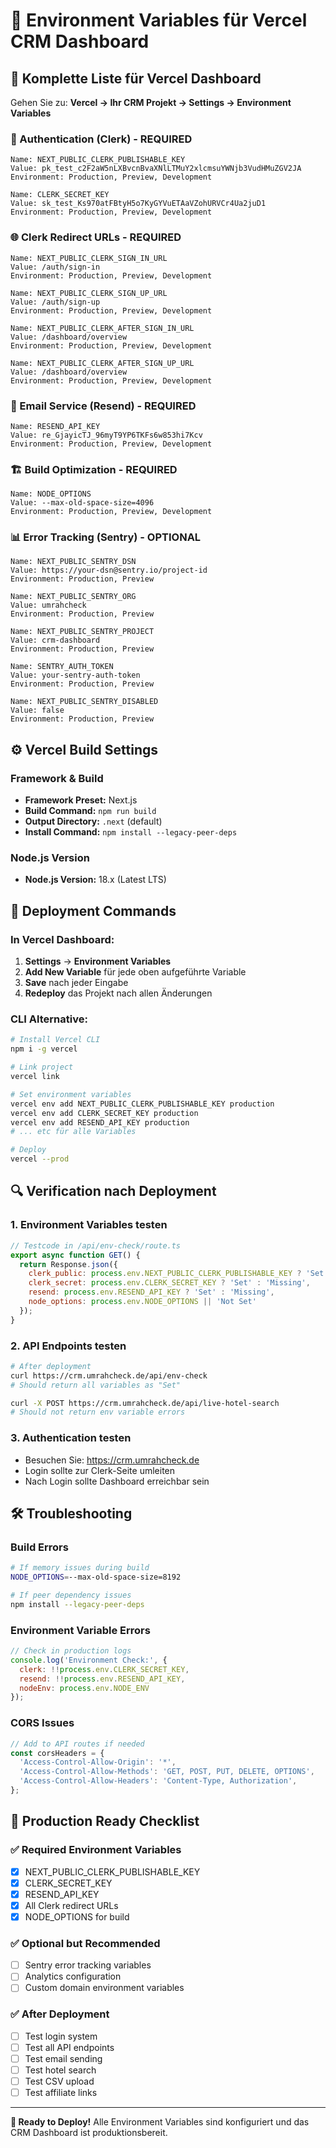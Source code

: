 # 🔐 Environment Variables für Vercel CRM Dashboard

## 📝 Komplette Liste für Vercel Dashboard

Gehen Sie zu: **Vercel → Ihr CRM Projekt → Settings → Environment Variables**

### 🔑 Authentication (Clerk) - REQUIRED
```
Name: NEXT_PUBLIC_CLERK_PUBLISHABLE_KEY
Value: pk_test_c2F2aW5nLXBvcnBvaXNlLTMuY2xlcmsuYWNjb3VudHMuZGV2JA
Environment: Production, Preview, Development

Name: CLERK_SECRET_KEY  
Value: sk_test_Ks970atFBtyH5o7KyGYVuETAaVZohURVCr4Ua2juD1
Environment: Production, Preview, Development
```

### 🌐 Clerk Redirect URLs - REQUIRED
```
Name: NEXT_PUBLIC_CLERK_SIGN_IN_URL
Value: /auth/sign-in
Environment: Production, Preview, Development

Name: NEXT_PUBLIC_CLERK_SIGN_UP_URL
Value: /auth/sign-up  
Environment: Production, Preview, Development

Name: NEXT_PUBLIC_CLERK_AFTER_SIGN_IN_URL
Value: /dashboard/overview
Environment: Production, Preview, Development

Name: NEXT_PUBLIC_CLERK_AFTER_SIGN_UP_URL
Value: /dashboard/overview
Environment: Production, Preview, Development
```

### 📧 Email Service (Resend) - REQUIRED
```
Name: RESEND_API_KEY
Value: re_GjayicTJ_96myT9YP6TKFs6w853hi7Kcv
Environment: Production, Preview, Development
```

### 🏗️ Build Optimization - REQUIRED
```
Name: NODE_OPTIONS
Value: --max-old-space-size=4096
Environment: Production, Preview, Development
```

### 📊 Error Tracking (Sentry) - OPTIONAL
```
Name: NEXT_PUBLIC_SENTRY_DSN
Value: https://your-dsn@sentry.io/project-id
Environment: Production, Preview

Name: NEXT_PUBLIC_SENTRY_ORG
Value: umrahcheck
Environment: Production, Preview

Name: NEXT_PUBLIC_SENTRY_PROJECT
Value: crm-dashboard
Environment: Production, Preview

Name: SENTRY_AUTH_TOKEN
Value: your-sentry-auth-token
Environment: Production, Preview

Name: NEXT_PUBLIC_SENTRY_DISABLED
Value: false
Environment: Production, Preview
```

## ⚙️ Vercel Build Settings

### Framework & Build
- **Framework Preset:** Next.js
- **Build Command:** `npm run build`
- **Output Directory:** `.next` (default)
- **Install Command:** `npm install --legacy-peer-deps`

### Node.js Version
- **Node.js Version:** 18.x (Latest LTS)

## 🚀 Deployment Commands

### In Vercel Dashboard:
1. **Settings** → **Environment Variables**
2. **Add New Variable** für jede oben aufgeführte Variable
3. **Save** nach jeder Eingabe
4. **Redeploy** das Projekt nach allen Änderungen

### CLI Alternative:
```bash
# Install Vercel CLI
npm i -g vercel

# Link project
vercel link

# Set environment variables
vercel env add NEXT_PUBLIC_CLERK_PUBLISHABLE_KEY production
vercel env add CLERK_SECRET_KEY production
vercel env add RESEND_API_KEY production
# ... etc für alle Variables

# Deploy
vercel --prod
```

## 🔍 Verification nach Deployment

### 1. Environment Variables testen
```javascript
// Testcode in /api/env-check/route.ts
export async function GET() {
  return Response.json({
    clerk_public: process.env.NEXT_PUBLIC_CLERK_PUBLISHABLE_KEY ? 'Set' : 'Missing',
    clerk_secret: process.env.CLERK_SECRET_KEY ? 'Set' : 'Missing',
    resend: process.env.RESEND_API_KEY ? 'Set' : 'Missing',
    node_options: process.env.NODE_OPTIONS || 'Not Set'
  });
}
```

### 2. API Endpoints testen
```bash
# After deployment
curl https://crm.umrahcheck.de/api/env-check
# Should return all variables as "Set"

curl -X POST https://crm.umrahcheck.de/api/live-hotel-search
# Should not return env variable errors
```

### 3. Authentication testen
- Besuchen Sie: https://crm.umrahcheck.de
- Login sollte zur Clerk-Seite umleiten
- Nach Login sollte Dashboard erreichbar sein

## 🛠️ Troubleshooting

### Build Errors
```bash
# If memory issues during build
NODE_OPTIONS=--max-old-space-size=8192

# If peer dependency issues
npm install --legacy-peer-deps
```

### Environment Variable Errors
```javascript
// Check in production logs
console.log('Environment Check:', {
  clerk: !!process.env.CLERK_SECRET_KEY,
  resend: !!process.env.RESEND_API_KEY,
  nodeEnv: process.env.NODE_ENV
});
```

### CORS Issues
```javascript
// Add to API routes if needed
const corsHeaders = {
  'Access-Control-Allow-Origin': '*',
  'Access-Control-Allow-Methods': 'GET, POST, PUT, DELETE, OPTIONS',
  'Access-Control-Allow-Headers': 'Content-Type, Authorization',
};
```

## 🎯 Production Ready Checklist

### ✅ Required Environment Variables
- [x] NEXT_PUBLIC_CLERK_PUBLISHABLE_KEY
- [x] CLERK_SECRET_KEY
- [x] RESEND_API_KEY
- [x] All Clerk redirect URLs
- [x] NODE_OPTIONS for build

### ✅ Optional but Recommended
- [ ] Sentry error tracking variables
- [ ] Analytics configuration
- [ ] Custom domain environment variables

### ✅ After Deployment
- [ ] Test login system
- [ ] Test all API endpoints
- [ ] Test email sending
- [ ] Test hotel search
- [ ] Test CSV upload
- [ ] Test affiliate links

---

**🚀 Ready to Deploy!** Alle Environment Variables sind konfiguriert und das CRM Dashboard ist produktionsbereit.